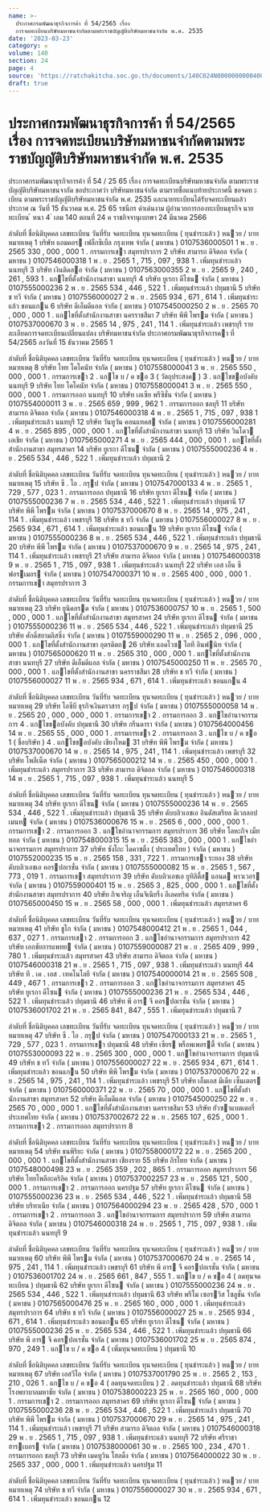 ```yaml
---
name: >-
  ประกาศกรมพัฒนาธุรกิจการค้า ที่ 54/2565 เรื่อง
  การจดทะเบียนบริษัทมหาชนจำกัดตามพระราชบัญญัติบริษัทมหาชนจำกัด พ.ศ. 2535
date: '2023-03-23'
category: ค
volume: 140
section: 24
page: 4
source: 'https://ratchakitcha.soc.go.th/documents/140C024N0000000000400.pdf'
draft: true
---
```


# ประกาศกรมพัฒนาธุรกิจการค้า ที่ 54/2565 เรื่อง การจดทะเบียนบริษัทมหาชนจำกัดตามพระราชบัญญัติบริษัทมหาชนจำกัด พ.ศ. 2535

ประกาศกรมพัฒนาธุรกิจการค้า ที่ 54 / 25 65 เรื่อง การจดทะเบียนบริษัทมหาชนจำกัด ตามพระราชบัญญัติบริษัทมหาชนจากัด ขอประกาศว่า บริษัทมหาชนจำกัด ตามรายชื่อแนบท้ายประกาศนี้ ขอจดท ะเบียน ตามพระราชบัญญัติบริษัทมหาชนจำกัด พ.ศ. 2535 และนายทะเบียนได้รับจดทะเบียนแล้ว ประกาศ ณ วันที่ 15 ธันวาคม พ.ศ. 25 65 รชนีกร ดำเด่นงาม ผู้อำนวยการกองทะเบียนธุรกิจ นายทะเบียน ้ หนา 4 ่ เลม 140 ตอนที่ 24 ค ราชกิจจานุเบกษา 24 มีนาคม 2566

ลําดับที่ ชื่อนิติบุคคล เลขทะเบียน วันที่รับ จดทะเบียน ทุนจดทะเบียน ( ทุนชําระแล้ว ) หนวย / บาท หมายเหตุ 1 บริษัท แอมคอร เฟล็กซิเบิ้ล กรุงเทพ จํากัด ( มหาชน ) 0107536000501 1 พ . ย . 2565 330 , 000 , 000 1 . กรรมการเขา สมุทรปราการ 2 บริษัท สามารถ ดิจิตอล จํากัด ( มหาชน ) 0107546000318 1 พ . ย . 2565 1 , 715 , 097 , 938 1 . เพิ่มทุนชําระแล้ว นนทบุรี 3 บริษัท เงินติดลอ จํากัด ( มหาชน ) 0107563000355 2 พ . ย . 2565 9 , 240 , 261 , 593 1 . แกไขที่ตั้งสํานักงานสาขา นนทบุรี 4 บริษัท ยูเรกา ดีไซน จํากัด ( มหาชน ) 0107555000236 2 พ . ย . 2565 534 , 446 , 522 1 . เพิ่มทุนชําระแล้ว ปทุมธานี 5 บริษัท ช ทวี จํากัด ( มหาชน ) 0107556000027 2 พ . ย . 2565 934 , 671 , 614 1 . เพิ่มทุนชําระแล้ว ขอนแกน 6 บริษัท ดีเอ็มดีแอล จํากัด ( มหาชน ) 0107545000250 2 พ . ย . 2565 70 , 000 , 000 1 . แกไขที่ตั้งสํานักงานสาขา นครราชสีมา 7 บริษัท พีพี ไพรม จํากัด ( มหาชน ) 0107537000670 3 พ . ย . 2565 14 , 975 , 241 , 114 1 . เพิ่มทุนชําระแล้ว เพชรบุรี รายละเอียดการจดทะเบียนเปลี่ยนแปลง บริษัทมหาชนจํากัด ประกาศกรมพัฒนาธุรกิจการคา ที่ 54/2565 ลงวันที่ 15 ธันวาคม 2565 1

ลําดับที่ ชื่อนิติบุคคล เลขทะเบียน วันที่รับ จดทะเบียน ทุนจดทะเบียน ( ทุนชําระแล้ว ) หนวย / บาท หมายเหตุ 8 บริษัท ไทย โคโคนัท จํากัด ( มหาชน ) 0107558000041 3 พ . ย . 2565 550 , 000 , 000 1 . กรรมการเขา 2 . แกไข บ / ค ขอ 3 ( วัตถุประสงค ) 3 . แกไขขอบังคับ นนทบุรี 9 บริษัท ไทย โคโคนัท จํากัด ( มหาชน ) 0107558000041 3 พ . ย . 2565 550 , 000 , 000 1 . กรรมการออก นนทบุรี 10 บริษัท เอเซีย พรีซิชั่น จํากัด ( มหาชน ) 0107554000011 3 พ . ย . 2565 659 , 999 , 962 1 . กรรมการออก ชลบุรี 11 บริษัท สามารถ ดิจิตอล จํากัด ( มหาชน ) 0107546000318 4 พ . ย . 2565 1 , 715 , 097 , 938 1 . เพิ่มทุนชําระแล้ว นนทบุรี 12 บริษัท วันทูวัน คอนแทคส จํากัด ( มหาชน ) 0107556000281 4 พ . ย . 2565 895 , 000 , 000 1 . แกไขที่ตั้งสํานักงานสาขา นนทบุรี 13 บริษัท วินโดว เอเชีย จํากัด ( มหาชน ) 0107565000271 4 พ . ย . 2565 444 , 000 , 000 1 . แกไขที่ตั้งสํานักงานสาขา สมุทรสาคร 14 บริษัท ยูเรกา ดีไซน จํากัด ( มหาชน ) 0107555000236 4 พ . ย . 2565 534 , 446 , 522 1 . เพิ่มทุนชําระแล้ว ปทุมธานี 2

ลําดับที่ ชื่อนิติบุคคล เลขทะเบียน วันที่รับ จดทะเบียน ทุนจดทะเบียน ( ทุนชําระแล้ว ) หนวย / บาท หมายเหตุ 15 บริษัท ซี . ไอ . กรุป จํากัด ( มหาชน ) 0107547000133 4 พ . ย . 2565 1 , 729 , 577 , 023 1 . กรรมการออก ปทุมธานี 16 บริษัท ยูเรกา ดีไซน จํากัด ( มหาชน ) 0107555000236 7 พ . ย . 2565 534 , 446 , 522 1 . เพิ่มทุนชําระแล้ว ปทุมธานี 17 บริษัท พีพี ไพรม จํากัด ( มหาชน ) 0107537000670 8 พ . ย . 2565 14 , 975 , 241 , 114 1 . เพิ่มทุนชําระแล้ว เพชรบุรี 18 บริษัท ช ทวี จํากัด ( มหาชน ) 0107556000027 8 พ . ย . 2565 934 , 671 , 614 1 . เพิ่มทุนชําระแล้ว ขอนแกน 19 บริษัท ยูเรกา ดีไซน จํากัด ( มหาชน ) 0107555000236 8 พ . ย . 2565 534 , 446 , 522 1 . เพิ่มทุนชําระแล้ว ปทุมธานี 20 บริษัท พีพี ไพรม จํากัด ( มหาชน ) 0107537000670 9 พ . ย . 2565 14 , 975 , 241 , 114 1 . เพิ่มทุนชําระแล้ว เพชรบุรี 21 บริษัท สามารถ ดิจิตอล จํากัด ( มหาชน ) 0107546000318 9 พ . ย . 2565 1 , 715 , 097 , 938 1 . เพิ่มทุนชําระแล้ว นนทบุรี 22 บริษัท เอส เอ็น ซี ฟอรเมอร จํากัด ( มหาชน ) 0107547000371 10 พ . ย . 2565 400 , 000 , 000 1 . กรรมการเขา สมุทรปราการ 3

ลําดับที่ ชื่อนิติบุคคล เลขทะเบียน วันที่รับ จดทะเบียน ทุนจดทะเบียน ( ทุนชําระแล้ว ) หนวย / บาท หมายเหตุ 23 บริษัท ยูนิคอรด จํากัด ( มหาชน ) 0107536000757 10 พ . ย . 2565 1 , 500 , 000 , 000 1 . แกไขที่ตั้งสํานักงานสาขา สมุทรสาคร 24 บริษัท ยูเรกา ดีไซน จํากัด ( มหาชน ) 0107555000236 11 พ . ย . 2565 534 , 446 , 522 1 . เพิ่มทุนชําระแล้ว ปทุมธานี 25 บริษัท ศักดิ์สยามลิสซิ่ง จํากัด ( มหาชน ) 0107559000290 11 พ . ย . 2565 2 , 096 , 000 , 000 1 . แกไขที่ตั้งสํานักงานสาขา อุตรดิตถ 26 บริษัท แอดไวซ ไอที อินฟนิท จํากัด ( มหาชน ) 0107565000620 11 พ . ย . 2565 310 , 000 , 000 1 . แกไขที่ตั้งสํานักงานสาขา นนทบุรี 27 บริษัท ดีเอ็มดีแอล จํากัด ( มหาชน ) 0107545000250 11 พ . ย . 2565 70 , 000 , 000 1 . แกไขที่ตั้งสํานักงานสาขา นครราชสีมา 28 บริษัท ช ทวี จํากัด ( มหาชน ) 0107556000027 11 พ . ย . 2565 934 , 671 , 614 1 . เพิ่มทุนชําระแล้ว ขอนแกน 4

ลําดับที่ ชื่อนิติบุคคล เลขทะเบียน วันที่รับ จดทะเบียน ทุนจดทะเบียน ( ทุนชําระแล้ว ) หนวย / บาท หมายเหตุ 29 บริษัท ไอซีบี ธุรกิจเงินตราสาร กรุป จํากัด ( มหาชน ) 0107555000058 14 พ . ย . 2565 20 , 000 , 000 , 000 1 . กรรมการเขา 2 . กรรมการออก 3 . แกไขอํานาจกรรมการ 4 . แกไขขอบังคับ ปทุมธานี 30 บริษัท กรีนดารา จํากัด ( มหาชน ) 0107564000456 14 พ . ย . 2565 55 , 000 , 000 1 . กรรมการเขา 2 . กรรมการออก 3 . แกไข บ / ค ขอ 1 ( ชื่อบริษัท ) 4 . แกไขขอบังคับ เชียงใหม 31 บริษัท พีพี ไพรม จํากัด ( มหาชน ) 0107537000670 14 พ . ย . 2565 14 , 975 , 241 , 114 1 . เพิ่มทุนชําระแล้ว เพชรบุรี 32 บริษัท โพลีเน็ต จํากัด ( มหาชน ) 0107565000212 14 พ . ย . 2565 450 , 000 , 000 1 . เพิ่มทุนชําระแล้ว สมุทรปราการ 33 บริษัท สามารถ ดิจิตอล จํากัด ( มหาชน ) 0107546000318 14 พ . ย . 2565 1 , 715 , 097 , 938 1 . เพิ่มทุนชําระแล้ว นนทบุรี 5

ลําดับที่ ชื่อนิติบุคคล เลขทะเบียน วันที่รับ จดทะเบียน ทุนจดทะเบียน ( ทุนชําระแล้ว ) หนวย / บาท หมายเหตุ 34 บริษัท ยูเรกา ดีไซน จํากัด ( มหาชน ) 0107555000236 14 พ . ย . 2565 534 , 446 , 522 1 . เพิ่มทุนชําระแล้ว ปทุมธานี 35 บริษัท ดับบลิวเอชเอ อินดัสเตรียล ดีเวลลอปเมนท จํากัด ( มหาชน ) 0107536000676 15 พ . ย . 2565 6 , 000 , 000 , 000 1 . กรรมการเขา 2 . กรรมการออก 3 . แกไขอํานาจกรรมการ สมุทรปราการ 36 บริษัท โลหะกิจ เม็ททอล จํากัด ( มหาชน ) 0107548000315 15 พ . ย . 2565 383 , 000 , 000 1 . แกไขอํานาจกรรมการ สมุทรปราการ 37 บริษัท ซังโกะ ไดคาซติ้ง ( ประเทศไทย ) จํากัด ( มหาชน ) 0107552000235 15 พ . ย . 2565 158 , 331 , 722 1 . กรรมการเขา ระยอง 38 บริษัท ดับบลิวเอชเอ คอรปอเรชั่น จํากัด ( มหาชน ) 0107555000082 15 พ . ย . 2565 1 , 567 , 773 , 019 1 . กรรมการเขา สมุทรปราการ 39 บริษัท ดับบลิวเอชเอ ยูทิลิตี้ส แอนด พาวเวอร จํากัด ( มหาชน ) 0107559000401 15 พ . ย . 2565 3 , 825 , 000 , 000 1 . แกไขที่ตั้งสํานักงานสาขา สมุทรปราการ 40 บริษัท กิจเจริญ เอ็นจิเนียริ่ง อีเลคทริค จํากัด ( มหาชน ) 0107565000450 15 พ . ย . 2565 58 , 000 , 000 1 . เพิ่มทุนชําระแล้ว สมุทรสาคร 6

ลําดับที่ ชื่อนิติบุคคล เลขทะเบียน วันที่รับ จดทะเบียน ทุนจดทะเบียน ( ทุนชําระแล้ว ) หนวย / บาท หมายเหตุ 41 บริษัท ชูไก จํากัด ( มหาชน ) 0107548000412 21 พ . ย . 2565 1 , 044 , 637 , 027 1 . กรรมการเขา 2 . กรรมการออก 3 . แกไขอํานาจกรรมการ สมุทรปราการ 42 บริษัท เอกชัยการแพทย จํากัด ( มหาชน ) 0107559000087 21 พ . ย . 2565 409 , 999 , 780 1 . เพิ่มทุนชําระแล้ว สมุทรสาคร 43 บริษัท สามารถ ดิจิตอล จํากัด ( มหาชน ) 0107546000318 21 พ . ย . 2565 1 , 715 , 097 , 938 1 . เพิ่มทุนชําระแล้ว นนทบุรี 44 บริษัท ที . เค . เอส . เทคโนโลยี จํากัด ( มหาชน ) 0107540000014 21 พ . ย . 2565 508 , 449 , 467 1 . กรรมการเขา 2 . กรรมการออก 3 . แกไขอํานาจกรรมการ สมุทรสาคร 45 บริษัท ยูเรกา ดีไซน จํากัด ( มหาชน ) 0107555000236 21 พ . ย . 2565 534 , 446 , 522 1 . เพิ่มทุนชําระแล้ว ปทุมธานี 46 บริษัท พี อาร จี คอรปอเรชั่น จํากัด ( มหาชน ) 0107536001702 21 พ . ย . 2565 841 , 847 , 555 1 . เพิ่มทุนชําระแล้ว ปทุมธานี 7

ลําดับที่ ชื่อนิติบุคคล เลขทะเบียน วันที่รับ จดทะเบียน ทุนจดทะเบียน ( ทุนชําระแล้ว ) หนวย / บาท หมายเหตุ 47 บริษัท ซี . ไอ . กรุป จํากัด ( มหาชน ) 0107547000133 21 พ . ย . 2565 1 , 729 , 577 , 023 1 . กรรมการเขา ปทุมธานี 48 บริษัท เซียร พร็อพเพอรตี้ จํากัด ( มหาชน ) 0107553000093 22 พ . ย . 2565 300 , 000 , 000 1 . แกไขอํานาจกรรมการ ปทุมธานี 49 บริษัท ช ทวี จํากัด ( มหาชน ) 0107556000027 22 พ . ย . 2565 934 , 671 , 614 1 . เพิ่มทุนชําระแล้ว ขอนแกน 50 บริษัท พีพี ไพรม จํากัด ( มหาชน ) 0107537000670 22 พ . ย . 2565 14 , 975 , 241 , 114 1 . เพิ่มทุนชําระแล้ว เพชรบุรี 51 บริษัท เอ็มเอส มีเดีย เซ็นเตอร จํากัด ( มหาชน ) 0107560000371 22 พ . ย . 2565 70 , 000 , 000 1 . แกไขที่ตั้งสํานักงานสาขา สมุทรสาคร 52 บริษัท ดีเอ็มดีแอล จํากัด ( มหาชน ) 0107545000250 22 พ . ย . 2565 70 , 000 , 000 1 . แกไขที่ตั้งสํานักงานสาขา นครราชสีมา 53 บริษัท ยัวซาแบตเตอรี่ ประเทศไทย จํากัด ( มหาชน ) 0107537002672 22 พ . ย . 2565 107 , 625 , 000 1 . กรรมการเขา 2 . กรรมการออก สมุทรปราการ 8

ลําดับที่ ชื่อนิติบุคคล เลขทะเบียน วันที่รับ จดทะเบียน ทุนจดทะเบียน ( ทุนชําระแล้ว ) หนวย / บาท หมายเหตุ 54 บริษัท ธนพิริยะ จํากัด ( มหาชน ) 0107558000172 22 พ . ย . 2565 200 , 000 , 000 1 . แกไขที่ตั้งสํานักงานสาขา เชียงราย 55 บริษัท ถิรไทย จํากัด ( มหาชน ) 0107548000498 23 พ . ย . 2565 359 , 202 , 865 1 . กรรมการออก สมุทรปราการ 56 บริษัท ไทยโพลีอะคริลิค จํากัด ( มหาชน ) 0107537002257 23 พ . ย . 2565 121 , 500 , 000 1 . กรรมการเขา 2 . กรรมการออก นครปฐม 57 บริษัท ยูเรกา ดีไซน จํากัด ( มหาชน ) 0107555000236 23 พ . ย . 2565 534 , 446 , 522 1 . เพิ่มทุนชําระแล้ว ปทุมธานี 58 บริษัท บริทาเนีย จํากัด ( มหาชน ) 0107564000294 23 พ . ย . 2565 428 , 570 , 000 1 . กรรมการเขา 2 . กรรมการออก 3 . แกไขอํานาจกรรมการ สมุทรปราการ 59 บริษัท สามารถ ดิจิตอล จํากัด ( มหาชน ) 0107546000318 24 พ . ย . 2565 1 , 715 , 097 , 938 1 . เพิ่มทุนชําระแล้ว นนทบุรี 9

ลําดับที่ ชื่อนิติบุคคล เลขทะเบียน วันที่รับ จดทะเบียน ทุนจดทะเบียน ( ทุนชําระแล้ว ) หนวย / บาท หมายเหตุ 60 บริษัท พีพี ไพรม จํากัด ( มหาชน ) 0107537000670 24 พ . ย . 2565 14 , 975 , 241 , 114 1 . เพิ่มทุนชําระแล้ว เพชรบุรี 61 บริษัท พี อาร จี คอรปอเรชั่น จํากัด ( มหาชน ) 0107536001702 24 พ . ย . 2565 661 , 847 , 555 1 . แกไข บ / ค ขอ 4 ( ลดทุนจดทะเบียน ) ปทุมธานี 62 บริษัท ยูเรกา ดีไซน จํากัด ( มหาชน ) 0107555000236 24 พ . ย . 2565 534 , 446 , 522 1 . เพิ่มทุนชําระแล้ว ปทุมธานี 63 บริษัท พรีโม เซอรวิส โซลูชั่น จํากัด ( มหาชน ) 0107565000476 25 พ . ย . 2565 160 , 000 , 000 1 . เพิ่มทุนชําระแล้ว สมุทรปราการ 64 บริษัท ช ทวี จํากัด ( มหาชน ) 0107556000027 25 พ . ย . 2565 934 , 671 , 614 1 . เพิ่มทุนชําระแล้ว ขอนแกน 65 บริษัท ยูเรกา ดีไซน จํากัด ( มหาชน ) 0107555000236 25 พ . ย . 2565 534 , 446 , 522 1 . เพิ่มทุนชําระแล้ว ปทุมธานี 66 บริษัท พี อาร จี คอรปอเรชั่น จํากัด ( มหาชน ) 0107536001702 25 พ . ย . 2565 874 , 970 , 249 1 . แกไข บ / ค ขอ 4 ( เพิ่มทุนจดทะเบียน ) ปทุมธานี 10

ลําดับที่ ชื่อนิติบุคคล เลขทะเบียน วันที่รับ จดทะเบียน ทุนจดทะเบียน ( ทุนชําระแล้ว ) หนวย / บาท หมายเหตุ 67 บริษัท เอสวีไอ จํากัด ( มหาชน ) 0107537001790 25 พ . ย . 2565 2 , 153 , 210 , 026 1 . แกไข บ / ค ขอ 4 ( ลดทุนจดทะเบียน ) 2 . ลดทุนชําระแล้ว ปทุมธานี 68 บริษัท โรงพยาบาลมหาชัย จํากัด ( มหาชน ) 0107538000223 25 พ . ย . 2565 160 , 000 , 000 1 . กรรมการเขา 2 . กรรมการออก สมุทรสาคร 69 บริษัท ยูเรกา ดีไซน จํากัด ( มหาชน ) 0107555000236 28 พ . ย . 2565 534 , 446 , 522 1 . เพิ่มทุนชําระแล้ว ปทุมธานี 70 บริษัท พีพี ไพรม จํากัด ( มหาชน ) 0107537000670 29 พ . ย . 2565 14 , 975 , 241 , 114 1 . เพิ่มทุนชําระแล้ว เพชรบุรี 71 บริษัท สามารถ ดิจิตอล จํากัด ( มหาชน ) 0107546000318 29 พ . ย . 2565 1 , 715 , 097 , 938 1 . เพิ่มทุนชําระแล้ว นนทบุรี 72 บริษัท ศรีราชา ฮารเบอร จํากัด ( มหาชน ) 0107538000061 30 พ . ย . 2565 100 , 234 , 470 1 . กรรมการออก ชลบุรี 73 บริษัท เมคทูวิน โฮลดิ้ง จํากัด ( มหาชน ) 0107564000022 30 พ . ย . 2565 337 , 000 , 000 1 . เพิ่มทุนชําระแล้ว นครปฐม 11

ลําดับที่ ชื่อนิติบุคคล เลขทะเบียน วันที่รับ จดทะเบียน ทุนจดทะเบียน ( ทุนชําระแล้ว ) หนวย / บาท หมายเหตุ 74 บริษัท ช ทวี จํากัด ( มหาชน ) 0107556000027 30 พ . ย . 2565 934 , 671 , 614 1 . เพิ่มทุนชําระแล้ว ขอนแกน 12
